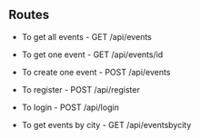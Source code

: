 ## Routes

- To get all events - GET  /api/events
- To get one event - GET /api/events/id
- To create one event - POST  /api/events

- To register - POST /api/register
- To login - POST  /api/login
- To get events by city - GET /api/eventsbycity
